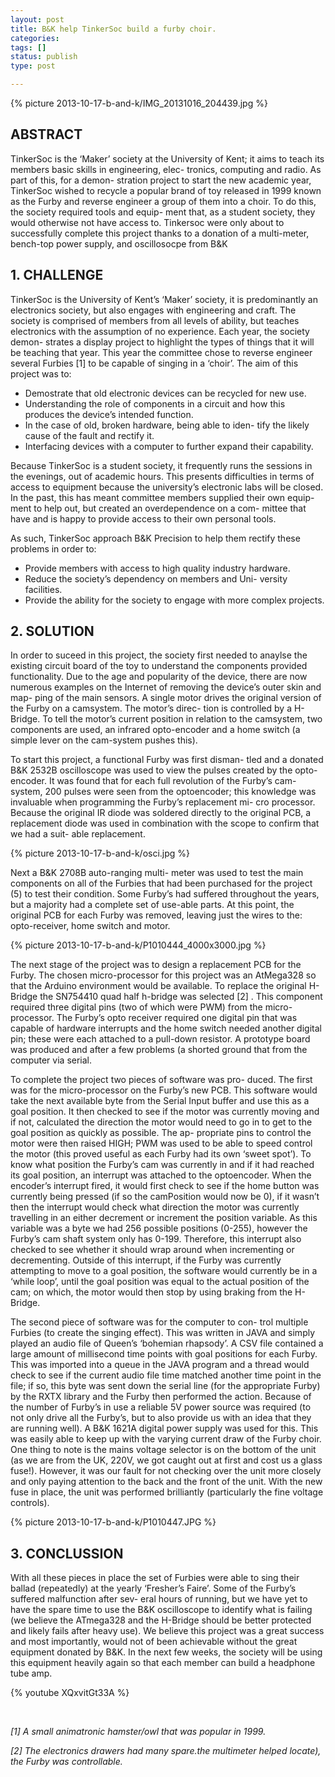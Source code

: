 ```yaml
---
layout: post
title: B&K help TinkerSoc build a furby choir. 
categories:
tags: []
status: publish
type: post

---
```


{% picture 2013-10-17-b-and-k/IMG_20131016_204439.jpg %}

## ABSTRACT ##

TinkerSoc is the ‘Maker’ society at the University of Kent;
it aims to teach its members basic skills in engineering, elec-
tronics, computing and radio. As part of this, for a demon-
stration project to start the new academic year, TinkerSoc
wished to recycle a popular brand of toy released in 1999
known as the Furby and reverse engineer a group of them
into a choir. To do this, the society required tools and equip-
ment that, as a student society, they would otherwise not
have access to. Tinkersoc were only about to successfully
complete this project thanks to a donation of a multi-meter,
bench-top power supply, and oscillosocpe from B&K

## 1. CHALLENGE ##

TinkerSoc is the University of Kent’s ‘Maker’ society, it is
predominantly an electronics society, but also engages with
engineering and craft. The society is comprised of members
from all levels of ability, but teaches electronics with the
assumption of no experience. Each year, the society demon-
strates a display project to highlight the types of things that
it will be teaching that year. This year the committee chose
to reverse engineer several Furbies [1] to be capable of singing
in a ‘choir’. The aim of this project was to:

* Demostrate that old electronic devices can be recycled
for new use.
* Understanding the role of components in a circuit and
how this produces the device’s intended function.
* In the case of old, broken hardware, being able to iden-
tify the likely cause of the fault and rectify it.
* Interfacing devices with a computer to further expand
their capability.

Because TinkerSoc is a student society, it frequently runs
the sessions in the evenings, out of academic hours. This
presents difficulties in terms of access to equipment because
the university’s electronic labs will be closed. In the past,
this has meant committee members supplied their own equip-
ment to help out, but created an overdependence on a com-
mittee that have and is happy to provide access to their own
personal tools.

As such, TinkerSoc approach B&K Precision to help them
rectify these problems in order to:

* Provide members with access to high quality industry
hardware. 
* Reduce the society’s dependency on members and Uni-
versity facilities.
* Provide the ability for the society to engage with more
complex projects.

## 2. SOLUTION ##

In order to suceed in this project, the society first needed
to anaylse the existing circuit board of the toy to understand
the components provided functionality. Due to the age and
popularity of the device, there are now numerous examples
on the Internet of removing the device’s outer skin and map-
ping of the main sensors. A single motor drives the original
version of the Furby on a camsystem. The motor’s direc-
tion is controlled by a H-Bridge. To tell the motor’s current
position in relation to the camsystem, two components are
used, an infrared opto-encoder and a home switch (a simple
lever on the cam-system pushes this).

To start this project, a functional Furby was first disman-
tled and a donated B&K 2532B oscilloscope was used to
view the pulses created by the opto-encoder. It was found
that for each full revolution of the Furby’s cam-system, 200
pulses were seen from the optoencoder; this knowledge was
invaluable when programming the Furby’s replacement mi-
cro processor. Because the original IR diode was soldered
directly to the original PCB, a replacement diode was used
in combination with the scope to confirm that we had a suit-
able replacement.


{% picture 2013-10-17-b-and-k/osci.jpg %}

Next a B&K 2708B auto-ranging multi-
meter was used to test the main components on all of the
Furbies that had been purchased for the project (5) to test
their condition. Some Furby’s had suffered throughout the
years, but a majority had a complete set of use-able parts.
At this point, the original PCB for each Furby was removed,
leaving just the wires to the: opto-receiver, home switch and
motor.

{% picture 2013-10-17-b-and-k/P1010444_4000x3000.jpg %}

The next stage of the project was to design a replacement
PCB for the Furby. The chosen micro-processor for this
project was an AtMega328 so that the Arduino environment
would be available. To replace the original H-Bridge the
SN754410 quad half h-bridge was selected [2] . This component
required three digital pins (two of which were PWM) from
the micro-processor. The Furby’s opto receiver required one
digital pin that was capable of hardware interrupts and the
home switch needed another digital pin; these were each
attached to a pull-down resistor. A prototype board was
produced and after a few problems (a shorted ground that
from the computer via serial.

To complete the project two pieces of software was pro-
duced. The first was for the micro-processor on the Furby’s
new PCB. This software would take the next available byte
from the Serial Input buffer and use this as a goal position.
It then checked to see if the motor was currently moving and
if not, calculated the direction the motor would need to go
in to get to the goal position as quickly as possible. The ap-
propriate pins to control the motor were then raised HIGH;
PWM was used to be able to speed control the motor (this
proved useful as each Furby had its own ‘sweet spot’).
To know what position the Furby’s cam was currently
in and if it had reached its goal position, an interrupt was
attached to the optoencoder. When the encoder’s interrupt
fired, it would first check to see if the home button was
currently being pressed (if so the camPosition would now be
0), if it wasn’t then the interrupt would check what direction
the motor was currently travelling in an either decrement or
increment the position variable. As this variable was a byte
we had 256 possible positions (0-255), however the Furby’s
cam shaft system only has 0-199. Therefore, this interrupt
also checked to see whether it should wrap around when
incrementing or decrementing. Outside of this interrupt,
if the Furby was currently attempting to move to a goal
position, the software would currently be in a ‘while loop’,
until the goal position was equal to the actual position of the
cam; on which, the motor would then stop by using braking
from the H-Bridge.

The second piece of software was for the computer to con-
trol multiple Furbies (to create the singing effect). This was
written in JAVA and simply played an audio file of Queen’s
‘bohemian rhapsody’. A CSV file contained a large amount
of millisecond time points with goal positions for each Furby.
This was imported into a queue in the JAVA program
and a thread would check to see if the current audio file
time matched another time point in the file; if so, this byte
was sent down the serial line (for the appropriate Furby) by
the RXTX library and the Furby then performed the action.
Because of the number of Furby’s in use a reliable 5V
power source was required (to not only drive all the Furby’s,
but to also provide us with an idea that they are running
well). A B&K 1621A digital power supply was used for this.
This was easily able to keep up with the varying current
draw of the Furby choir. One thing to note is the mains
voltage selector is on the bottom of the unit (as we are from
the UK, 220V, we got caught out at first and cost us a
glass fuse!). However, it was our fault for not checking over
the unit more closely and only paying attention to the back
and the front of the unit. With the new fuse in place, the
unit was performed brilliantly (particularly the fine voltage
controls).

{% picture 2013-10-17-b-and-k/P1010447.JPG %} 

## 3. CONCLUSSION ##

With all these pieces in place the set of Furbies were
able to sing their ballad (repeatedly) at the yearly ‘Fresher’s
Faire’. Some of the Furby’s suffered malfunction after sev-
eral hours of running, but we have yet to have the spare time
to use the B&K oscilloscope to identify what is failing (we
believe the ATmega328 and the H-Bridge should be better
protected and likely fails after heavy use). We believe this
project was a great success and most importantly, would not
of been achievable without the great equipment donated by
B&K. In the next few weeks, the society will be using this
equipment heavily again so that each member can build a
headphone tube amp.

{% youtube XQxvitGt33A %} 

<br />

_[1] A small animatronic hamster/owl that was popular in 1999._
 
_[2] The electronics drawers had many spare.the multimeter helped locate), the Furby was controllable._
